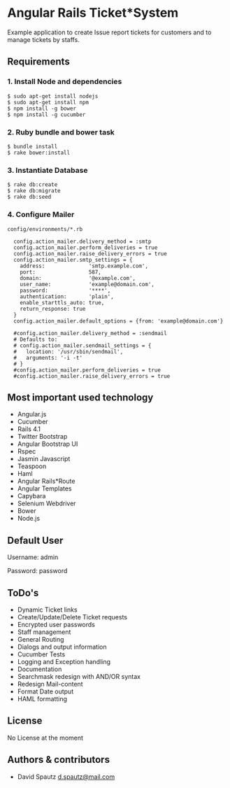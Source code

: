 # Angular Rails Ticket*System

Example application to create Issue report tickets for customers and to manage tickets by staffs. 

## Requirements

### 1. Install Node and dependencies

```
$ sudo apt-get install nodejs
$ sudo apt-get install npm
$ npm install -g bower
$ npm install -g cucumber

```

### 2. Ruby bundle and bower task

```
$ bundle install
$ rake bower:install
```

### 3. Instantiate Database
```
$ rake db:create
$ rake db:migrate
$ rake db:seed
```


### 4. Configure Mailer

```
config/environments/*.rb
```

```
  config.action_mailer.delivery_method = :smtp
  config.action_mailer.perform_deliveries = true
  config.action_mailer.raise_delivery_errors = true
  config.action_mailer.smtp_settings = {
    address:              'smtp.example.com',
    port:                 587,
    domain:               '@example.com',
    user_name:            'example@domain.com',
    password:             '****',
    authentication:       'plain',
    enable_starttls_auto: true,
    return_response: true
  }
  config.action_mailer.default_options = {from: 'example@domain.com'}
  
  #config.action_mailer.delivery_method = :sendmail
  # Defaults to:
  # config.action_mailer.sendmail_settings = {
  #   location: '/usr/sbin/sendmail',
  #   arguments: '-i -t'
  # }
  #config.action_mailer.perform_deliveries = true
  #config.action_mailer.raise_delivery_errors = true
```

## Most important used technology

* Angular.js
* Cucumber
* Rails 4.1
* Twitter Bootstrap
* Angular Bootstrap UI
* Rspec
* Jasmin Javascript
* Teaspoon
* Haml
* Angular Rails*Route
* Angular Templates
* Capybara
* Selenium Webdriver
* Bower
* Node.js

## Default User

Username: admin

Password: password

## ToDo's

* Dynamic Ticket links
* Create/Update/Delete Ticket requests
* Encrypted user passwords
* Staff management
* General Routing
* Dialogs and output information
* Cucumber Tests
* Logging and Exception handling
* Documentation
* Searchmask redesign with AND/OR syntax
* Redesign Mail-content
* Format Date output
* HAML formatting

## License

No License at the moment

## Authors & contributors

* David Spautz <d.spautz@mail.com>